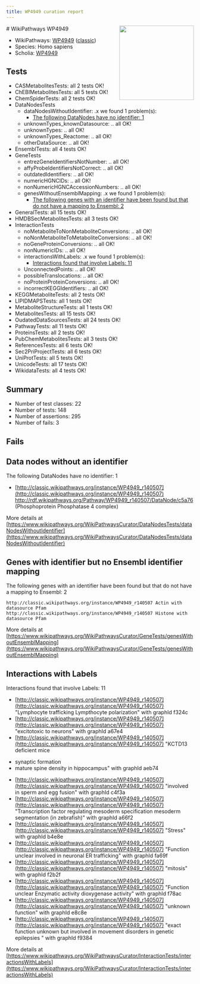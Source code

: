 ```yaml
---
title: WP4949 curation report
---
```


<img style="float: right; width: 200px" src="https://upload.wikimedia.org/wikipedia/commons/thumb/8/83/Wplogo_with_text_500.png/640px-Wplogo_with_text_500.png" />
# WikiPathways WP4949

* WikiPathways: [WP4949](https://wikipathways.org/pathways/WP4949) ([classic](https://classic.wikipathways.org/instance/WP4949))
* Species: Homo sapiens
* Scholia: [WP4949](https://scholia.toolforge.org/wikipathways/WP4949)
## Tests
* CASMetabolitesTests: all 2 tests OK!
* ChEBIMetabolitesTests: all 5 tests OK!
* ChemSpiderTests: all 2 tests OK!
* DataNodesTests
    * dataNodesWithoutIdentifier: .x we found 1 problem(s):
        * [The following DataNodes have no identifier: 1](#d2d32fa0)
    * unknownTypes_knownDatasource: .. all OK!
    * unknownTypes: .. all OK!
    * unknownTypes_Reactome: .. all OK!
    * otherDataSource: .. all OK!
* EnsemblTests: all 4 tests OK!
* GeneTests
    * entrezGeneIdentifiersNotNumber: .. all OK!
    * affyProbeIdentifiersNotCorrect: .. all OK!
    * outdatedIdentifiers: .. all OK!
    * numericHGNCIDs: .. all OK!
    * nonNumericHGNCAccessionNumbers: .. all OK!
    * genesWithoutEnsemblMapping: .x we found 1 problem(s):
        * [The following genes with an identifier have been found but that do not have a mapping to Ensembl: 2](#40286d84)
* GeneralTests: all 15 tests OK!
* HMDBSecMetabolitesTests: all 3 tests OK!
* InteractionTests
    * noMetaboliteToNonMetaboliteConversions: .. all OK!
    * noNonMetaboliteToMetaboliteConversions: .. all OK!
    * noGeneProteinConversions: .. all OK!
    * nonNumericIDs: .. all OK!
    * interactionsWithLabels: .x we found 1 problem(s):
        * [Interactions found that involve Labels: 11](#fe97a8b9)
    * UnconnectedPoints: .. all OK!
    * possibleTranslocations: .. all OK!
    * noProteinProteinConversions: .. all OK!
    * incorrectKEGGIdentifiers: .. all OK!
* KEGGMetaboliteTests: all 2 tests OK!
* LIPIDMAPSTests: all 1 tests OK!
* MetaboliteStructureTests: all 1 tests OK!
* MetabolitesTests: all 15 tests OK!
* OudatedDataSourcesTests: all 24 tests OK!
* PathwayTests: all 11 tests OK!
* ProteinsTests: all 2 tests OK!
* PubChemMetabolitesTests: all 3 tests OK!
* ReferencesTests: all 6 tests OK!
* Sec2PriProjectTests: all 6 tests OK!
* UniProtTests: all 5 tests OK!
* UnicodeTests: all 17 tests OK!
* WikidataTests: all 4 tests OK!


## Summary

* Number of test classes: 22
* Number of tests: 148
* Number of assertions: 295
* Number of fails: 3

## Fails

<a name="d2d32fa0" />

## Data nodes without an identifier

The following DataNodes have no identifier: 1

* [http://classic.wikipathways.org/instance/WP4949_r140507](http://classic.wikipathways.org/instance/WP4949_r140507) http://rdf.wikipathways.org/Pathway/WP4949_r140507/DataNode/c5a76 (Phosphoprotein
Phosphatase 4 complex)


More details at [https://www.wikipathways.org/WikiPathwaysCurator/DataNodesTests/dataNodesWithoutIdentifier](https://www.wikipathways.org/WikiPathwaysCurator/DataNodesTests/dataNodesWithoutIdentifier)

<a name="40286d84" />

## Genes with identifier but no Ensembl identifier mapping

The following genes with an identifier have been found but that do not have a mapping to Ensembl: 2
```
http://classic.wikipathways.org/instance/WP4949_r140507 Actin with datasource Pfam
http://classic.wikipathways.org/instance/WP4949_r140507 Histone with datasource Pfam
```

More details at [https://www.wikipathways.org/WikiPathwaysCurator/GeneTests/genesWithoutEnsemblMapping](https://www.wikipathways.org/WikiPathwaysCurator/GeneTests/genesWithoutEnsemblMapping)

<a name="fe97a8b9" />

## Interactions with Labels

Interactions found that involve Labels: 11

* [http://classic.wikipathways.org/instance/WP4949_r140507](http://classic.wikipathways.org/instance/WP4949_r140507) "Lymphocyte trafficking
Lympthocyte polarization" with graphId f324c
* [http://classic.wikipathways.org/instance/WP4949_r140507](http://classic.wikipathways.org/instance/WP4949_r140507) "excitotoxic to neurons" with graphId a67e4
* [http://classic.wikipathways.org/instance/WP4949_r140507](http://classic.wikipathways.org/instance/WP4949_r140507) "KCTD13 deficient mice
- synaptic formation
- mature spine density in hippocampus" with graphId aeb74
* [http://classic.wikipathways.org/instance/WP4949_r140507](http://classic.wikipathways.org/instance/WP4949_r140507) "involved in
sperm and egg
fusion" with graphId c4f3a
* [http://classic.wikipathways.org/instance/WP4949_r140507](http://classic.wikipathways.org/instance/WP4949_r140507) "Transcription factor 
regulating
mesoderm specification
mesoderm segmentation
(in zebrafish)" with graphId a66f2
* [http://classic.wikipathways.org/instance/WP4949_r140507](http://classic.wikipathways.org/instance/WP4949_r140507) "Stress" with graphId b4e8e
* [http://classic.wikipathways.org/instance/WP4949_r140507](http://classic.wikipathways.org/instance/WP4949_r140507) "Function unclear
involved in neuronal ER
trafficking" with graphId fa69f
* [http://classic.wikipathways.org/instance/WP4949_r140507](http://classic.wikipathways.org/instance/WP4949_r140507) "mitosis" with graphId f2b2f
* [http://classic.wikipathways.org/instance/WP4949_r140507](http://classic.wikipathways.org/instance/WP4949_r140507) "Function unclear
Enzymatic activity
dioxygenase activity" with graphId f78ac
* [http://classic.wikipathways.org/instance/WP4949_r140507](http://classic.wikipathways.org/instance/WP4949_r140507) "unknown function" with graphId e8c8e
* [http://classic.wikipathways.org/instance/WP4949_r140507](http://classic.wikipathways.org/instance/WP4949_r140507) "exact function unknown 
but involved
in movement disorders in 
genetic epilepsies " with graphId f9384


More details at [https://www.wikipathways.org/WikiPathwaysCurator/InteractionTests/interactionsWithLabels](https://www.wikipathways.org/WikiPathwaysCurator/InteractionTests/interactionsWithLabels)

